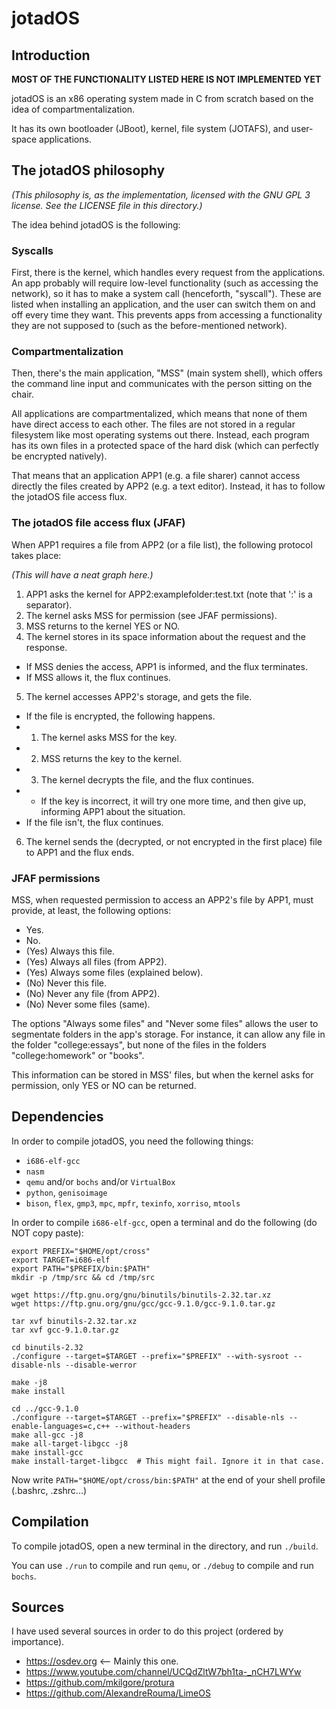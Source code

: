 # jotadOS

## Introduction
**MOST OF THE FUNCTIONALITY LISTED HERE IS NOT IMPLEMENTED YET**

jotadOS is an x86 operating system made in C from scratch based on the idea of compartmentalization.

It has its own bootloader (JBoot), kernel, file system (JOTAFS), and user-space applications.

## The jotadOS philosophy
*(This philosophy is, as the implementation, licensed with the GNU GPL 3 license. See the LICENSE file in this directory.)*

The idea behind jotadOS is the following:

### Syscalls
First, there is the kernel, which handles every request from the applications. An app probably will require low-level functionality (such as accessing the network), so it has to make a system call (henceforth, "syscall"). These are listed when installing an application, and the user can switch them on and off every time they want. This prevents apps from accessing a functionality they are not supposed to (such as the before-mentioned network).

### Compartmentalization
Then, there's the main application, "MSS" (main system shell), which offers the command line input and communicates with the person sitting on the chair.

All applications are compartmentalized, which means that none of them have direct access to each other. The files are not stored in a regular filesystem like most operating systems out there. Instead, each program has its own files in a protected space of the hard disk (which can perfectly be encrypted natively).

That means that an application APP1 (e.g. a file sharer) cannot access directly the files created by APP2 (e.g. a text editor). Instead, it has to follow the jotadOS file access flux.

### The jotadOS file access flux (JFAF)
When APP1 requires a file from APP2 (or a file list), the following protocol takes place:

*(This will have a neat graph here.)*

1. APP1 asks the kernel for APP2:examplefolder:test.txt (note that ':' is a separator).
2. The kernel asks MSS for permission (see JFAF permissions).
3. MSS returns to the kernel YES or NO.
4. The kernel stores in its space information about the request and the response.
- If MSS denies the access, APP1 is informed, and the flux terminates.
- If MSS allows it, the flux continues.
5. The kernel accesses APP2's storage, and gets the file.
- If the file is encrypted, the following happens.
- 1. The kernel asks MSS for the key.
- 2. MSS returns the key to the kernel.
- 3. The kernel decrypts the file, and the flux continues.
- - If the key is incorrect, it will try one more time, and then give up, informing APP1 about the situation.
- If the file isn't, the flux continues.
6. The kernel sends the (decrypted, or not encrypted in the first place) file to APP1 and the flux ends.

### JFAF permissions
MSS, when requested permission to access an APP2's file by APP1, must provide, at least, the following options:
* Yes.
* No.
* (Yes) Always this file.
* (Yes) Always all files (from APP2).
* (Yes) Always some files (explained below).
* (No) Never this file.
* (No) Never any file (from APP2).
* (No) Never some files (same).

The options "Always some files" and "Never some files" allows the user to segmentate folders in the app's storage. For instance, it can allow any file in the folder "college:essays", but none of the files in the folders "college:homework" or "books".

This information can be stored in MSS' files, but when the kernel asks for permission, only YES or NO can be returned.

## Dependencies
In order to compile jotadOS, you need the following things:
- `i686-elf-gcc`
- `nasm`
- `qemu` and/or `bochs` and/or `VirtualBox`
- `python`, `genisoimage`
- `bison`, `flex`, `gmp3`, `mpc`, `mpfr`, `texinfo`, `xorriso`, `mtools`

In order to compile `i686-elf-gcc`, open a terminal and do the following (do NOT copy paste):
```
export PREFIX="$HOME/opt/cross"
export TARGET=i686-elf
export PATH="$PREFIX/bin:$PATH"
mkdir -p /tmp/src && cd /tmp/src

wget https://ftp.gnu.org/gnu/binutils/binutils-2.32.tar.xz
wget https://ftp.gnu.org/gnu/gcc/gcc-9.1.0/gcc-9.1.0.tar.gz

tar xvf binutils-2.32.tar.xz
tar xvf gcc-9.1.0.tar.gz

cd binutils-2.32
./configure --target=$TARGET --prefix="$PREFIX" --with-sysroot --disable-nls --disable-werror

make -j8
make install

cd ../gcc-9.1.0
./configure --target=$TARGET --prefix="$PREFIX" --disable-nls --enable-languages=c,c++ --without-headers
make all-gcc -j8
make all-target-libgcc -j8
make install-gcc
make install-target-libgcc	# This might fail. Ignore it in that case.
```

Now write `PATH="$HOME/opt/cross/bin:$PATH"` at the end of your shell profile (.bashrc, .zshrc...)

## Compilation
To compile jotadOS, open a new terminal in the directory, and run `./build`.

You can use `./run` to compile and run `qemu`, or `./debug` to compile and run `bochs`.

## Sources
I have used several sources in order to do this project (ordered by importance).
- https://osdev.org <-- Mainly this one.
- https://www.youtube.com/channel/UCQdZltW7bh1ta-_nCH7LWYw
- https://github.com/mkilgore/protura
- https://github.com/AlexandreRouma/LimeOS

